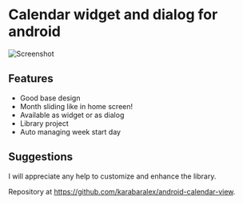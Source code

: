 # Calendar widget and dialog for android

![Screenshot](https://github.com/karabaralex/android-calendar-view/raw/master/screenshot.png)

## Features

 * Good base design
 * Month sliding like in home screen!
 * Available as widget or as dialog
 * Library project
 * Auto managing week start day

## Suggestions

I will appreciate any help to customize and enhance the library.

Repository at <https://github.com/karabaralex/android-calendar-view>.
